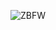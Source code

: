 ![ZBFW](https://user-images.githubusercontent.com/94950365/183571144-ea14dbfc-5492-409c-b1cb-b18ad2a6d589.jpg)